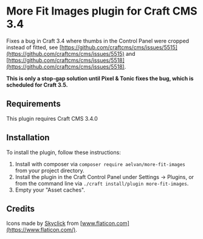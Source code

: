 # More Fit Images plugin for Craft CMS 3.4

Fixes a bug in Craft 3.4 where thumbs in the Control Panel were cropped instead of fitted, see
[https://github.com/craftcms/cms/issues/5515](https://github.com/craftcms/cms/issues/5515) and
[https://github.com/craftcms/cms/issues/5518](https://github.com/craftcms/cms/issues/5518).

**This is only a stop-gap solution until Pixel & Tonic fixes the bug, which is
scheduled for Craft 3.5.**

## Requirements

This plugin requires Craft CMS 3.4.0

## Installation

To install the plugin, follow these instructions:

1. Install with composer via `composer require aelvan/more-fit-images` from your project directory.
2. Install the plugin in the Craft Control Panel under Settings → Plugins, or from the command line via `./craft install/plugin more-fit-images`.
3. Empty your "Asset caches".


## Credits

Icons made by [Skyclick](https://www.flaticon.com/authors/skyclick) from [www.flaticon.com](https://www.flaticon.com/).
